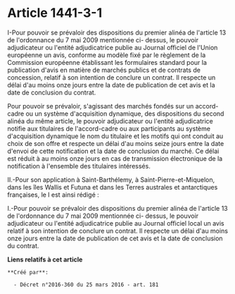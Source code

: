 # Article 1441-3-1

I-Pour pouvoir se prévaloir des dispositions du premier alinéa de l'article 13 de l'ordonnance du 7 mai 2009 mentionnée ci-
dessus, le pouvoir adjudicateur ou l'entité adjudicatrice publie au Journal officiel de l'Union européenne un avis, conforme
au modèle fixé par le règlement de la Commission européenne établissant les formulaires standard pour la publication d'avis
en matière de marchés publics et de contrats de concession, relatif à son intention de conclure un contrat. Il respecte un
délai d'au moins onze jours entre la date de publication de cet avis et la date de conclusion du contrat. 

Pour pouvoir se prévaloir, s'agissant des marchés fondés sur un accord-cadre ou un système d'acquisition dynamique, des
dispositions du second alinéa du même article, le pouvoir adjudicateur ou l'entité adjudicatrice notifie aux titulaires de
l'accord-cadre ou aux participants au système d'acquisition dynamique le nom du titulaire et les motifs qui ont conduit au
choix de son offre et respecte un délai d'au moins seize jours entre la date d'envoi de cette notification et la date de
conclusion du marché. Ce délai est réduit à au moins onze jours en cas de transmission électronique de la notification à
l'ensemble des titulaires intéressés. 

II.-Pour son application à Saint-Barthélemy, à Saint-Pierre-et-Miquelon, dans les îles Wallis et Futuna et dans les Terres
australes et antarctiques françaises, le I est ainsi rédigé : 

I.-Pour pouvoir se prévaloir des dispositions du premier alinéa de l'article 13 de l'ordonnance du 7 mai 2009 mentionnée ci-
dessus, le pouvoir adjudicateur ou l'entité adjudicatrice publie au Journal officiel local un avis relatif à son intention de
conclure un contrat. Il respecte un délai d'au moins onze jours entre la date de publication de cet avis et la date de
conclusion du contrat.

**Liens relatifs à cet article**

	**Créé par**:

	  - Décret n°2016-360 du 25 mars 2016 - art. 181
